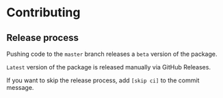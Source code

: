 # Contributing

## Release process
Pushing code to the `master` branch releases a `beta` version of the package.

`Latest` version of the package is released manually via GitHub Releases.

If you want to skip the release process, add `[skip ci]` to the commit message.
